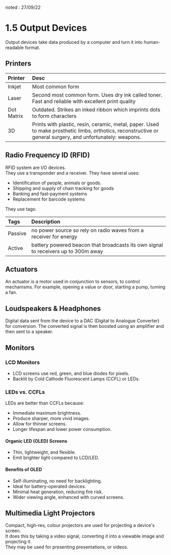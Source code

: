 noted : 27/09/22

# 1.5 Output Devices

Output devices take data produced by a computer and turn it into human-readable format.

## Printers

| Printer    | Desc                                                                                                                                                        |
| :--------- | :---------------------------------------------------------------------------------------------------------------------------------------------------------- |
| Inkjet     | Most common form                                                                                                                                            |
| Laser      | Second most common form. Uses dry ink called toner. Fast and reliable with excellent print quality                                                          |
| Dot Matrix | Outdated. Strikes an inked ribbon which imprints dots to form characters                                                                                    |
| 3D         | Prints with plastic, resin, ceramic, metal, paper. Used to make prosthetic limbs, orthotics, reconstructive or general surgery, and unfortunately: weapons. |

## Radio Frequency ID (RFID)

RFID system are I/O devices.  
They use a transponder and a receiver.
They have several uses:

-   Identification of people, animals or goods.
-   Shipping and supply of chain tracking for goods
-   Banking and fast-payment systems
-   Replacement for barcode systems

They use tags:

| Tags    | Description                                                                        |
| :------ | :--------------------------------------------------------------------------------- |
| Passive | no power source so rely on radio waves from a receiver for energy                  |
| Active  | battery powered beacon that broadcasts its own signal to receivers up to 300m away |

## Actuators

An actuator is a motor used in conjunction to sensors, to control mechanisms. For example, opening a value or door, starting a pump, turning a fan.

## Loudspeakers & Headphones

Digital data sent from the device to a DAC (Digital to Analogue Converter) for conversion.
The converted signal is then boosted using an amplifier and then sent to a speaker.

## Monitors

### LCD Monitors

-   LCD screens use red, green, and blue diodes for pixels.
-   Backlit by Cold Cathode Fluorescent Lamps (CCFL) or LEDs.

### LEDs vs. CCFLs

LEDs are better than CCFLs because:

-   Immediate maximum brightness.
-   Produce sharper, more vivid images.
-   Allow for thinner screens.
-   Longer lifespan and lower power consumption.

#### Organic LED (OLED) Screens

-   Thin, lightweight, and flexible.
-   Emit brighter light compared to LCD/LED.

#### Benefits of OLED

-   Self-illuminating, no need for backlighting.
-   Ideal for battery-operated devices.
-   Minimal heat generation, reducing fire risk.
-   Wider viewing angle, enhanced with curved screens.

## Multimedia Light Projectors

Compact, high-res, colour projectors are used for projecting a device's screen.  
It does this by taking a video signal, converting it into a viewable image and projecting it.  
They may be used for presenting presentations, or videos.
